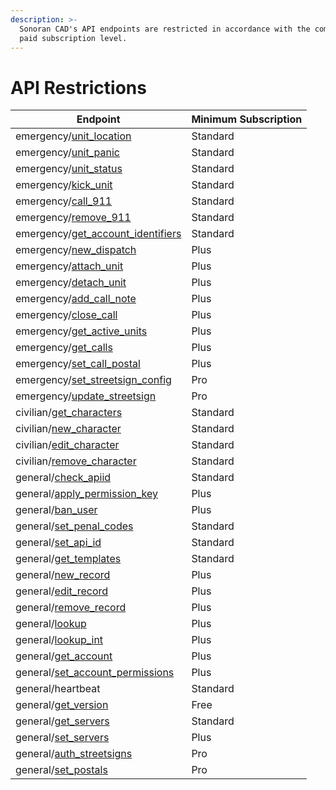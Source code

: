 ```yaml
---
description: >-
  Sonoran CAD's API endpoints are restricted in accordance with the community's
  paid subscription level.
---
```


# API Restrictions

| Endpoint                                                                   | Minimum Subscription |
| -------------------------------------------------------------------------- | -------------------- |
| emergency/[unit\_location](emergency/update-unit-location.md)              | Standard             |
| emergency/[unit\_panic](emergency/unit-panic.md)                           | Standard             |
| emergency/[unit\_status](emergency/unit-status.md)                         | Standard             |
| emergency/[kick\_unit](emergency/kick-unit.md)                             | Standard             |
| emergency/[call\_911](emergency/911-call.md)                               | Standard             |
| emergency/[remove\_911](emergency/remove-911.md)                           | Standard             |
| emergency/[get\_account\_identifiers](emergency/get-identifiers.md)        | Standard             |
| emergency/[new\_dispatch](emergency/new-dispatch.md)                       | Plus                 |
| emergency/[attach\_unit](emergency/attach-units.md)                        | Plus                 |
| emergency/[detach\_unit](emergency/detach-unit.md)                         | Plus                 |
| emergency/[add\_call\_note](emergency/add-call-note.md)                    | Plus                 |
| emergency/[close\_call](emergency/close-call.md)                           | Plus                 |
| emergency/[get\_active\_units](emergency/get-active-units.md)              | Plus                 |
| emergency/[get\_calls](emergency/get-calls.md)                             | Plus                 |
| emergency/[set\_call\_postal](emergency/update-call-postal.md)             | Plus                 |
| emergency/[set\_streetsign\_config](emergency/set-street-sign-config.md)   | Pro                  |
| emergency/[update\_streetsign](emergency/update-street-sign.md)            | Pro                  |
| civilian/[get\_characters](civilian/get-characters.md)                     | Standard             |
| civilian/[new\_character](civilian/new-character.md)                       | Standard             |
| civilian/[edit\_character](civilian/edit-character.md)                     | Standard             |
| civilian/[remove\_character](civilian/remove-character.md)                 | Standard             |
| general/[check\_apiid](general/check-api-id.md)                            | Standard             |
| general/[apply\_permission\_key](general/apply-permission-key.md)          | Plus                 |
| general/[ban\_user](general/ban-user.md)                                   | Plus                 |
| general/[set\_penal\_codes](general/set-penal-codes.md)                    | Standard             |
| general/[set\_api\_id](general/set-api-ids.md)                             | Standard             |
| general/[get\_templates](general/custom-records/get-record-template.md)    | Standard             |
| general/[new\_record](general/custom-records/new-record.md)                | Plus                 |
| general/[edit\_record](general/custom-records/edit-record.md)              | Plus                 |
| general/[remove\_record](general/custom-records/remove-record.md)          | Plus                 |
| general/[lookup](general/lookup-name-or-plate.md)                          | Plus                 |
| general/[lookup\_int](general/lookup-by-integer.md)                        | Plus                 |
| general/[get\_account](general/get-account.md)                             | Plus                 |
| general/[set\_account\_permissions](general/modify-account-permissions.md) | Plus                 |
| general/heartbeat                                                          | Standard             |
| general/[get\_version](general/get-version.md)                             | Free                 |
| general/[get\_servers](general/get-servers.md)                             | Standard             |
| general/[set\_servers](general/set-servers.md)                             | Plus                 |
| general/[auth\_streetsigns](general/auth-street-signs.md)                  | Pro                  |
| general/[set\_postals](general/set-postal-config.md)                       | Pro                  |
